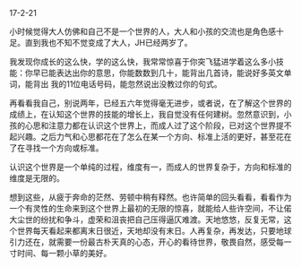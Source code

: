 17-2-21

小时候觉得大人仿佛和自己不是一个世界的人，大人和小孩的交流也是角色感十足。直到我也不知不觉变成了大人，JH已经两岁了。

我发现你成长的这么快，学的这么快，我常常惊喜于你突飞猛进学着这么多小技能：你早已能表达出你的意思，你能数数到几十，能背出几首诗，能说好多英文单词，能背出
我的11位电话号码，能忽然说出没教过你的句式。

再看看我自己，别说两年，已经五六年觉得毫无进步，或者说，在了解这个世界的成绩上，在认知这个世界的技能的增长上，我自觉没有任何建树。忽然意识到，小孩的心思和注意力都在认识这个世界上，而成人过了这个阶段，已对这个世界提不起兴趣。之后力气和心思都花在了怎么在某一个方向、标准上活的更好，甚至花在了在寻找一个方向或标准。

认识这个世界是一个单纯的过程，维度有一，而成人的世界复杂于，方向和标准的维度是无限的。

想到这些，从疲于奔命的茫然、劳顿中稍有释然。也许简单的回头看看，看看作为一个有灵性的生命来到这个世界上最初的无限的惊喜，就能给人些许空间，不让偌大尘世的纷扰和争斗，虚荣和沮丧把自己压得逼仄难渡。天地悠悠，反复无常，这个世界每天看起来都离末日很近，天地却没有末日。人再复杂，再发达，只要地球引力还在，就需要一份最古朴天真的心态，开心的看待世界，敬畏自然，感受每一寸时间、每一颗小草的美好。
